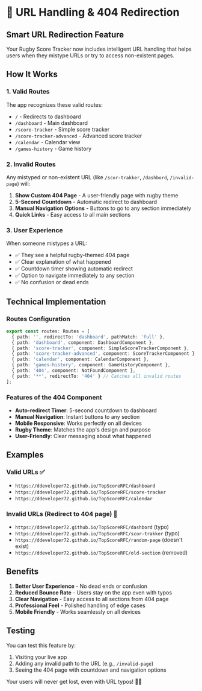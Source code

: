 # 🎯 URL Handling & 404 Redirection

## Smart URL Redirection Feature

Your Rugby Score Tracker now includes intelligent URL handling that helps users when they mistype URLs or try to access non-existent pages.

## How It Works

### 1. Valid Routes

The app recognizes these valid routes:

- `/` - Redirects to dashboard
- `/dashboard` - Main dashboard
- `/score-tracker` - Simple score tracker
- `/score-tracker-advanced` - Advanced score tracker
- `/calendar` - Calendar view
- `/games-history` - Game history

### 2. Invalid Routes

Any mistyped or non-existent URL (like `/scor-trakker`, `/dashbord`, `/invalid-page`) will:

1. **Show Custom 404 Page** - A user-friendly page with rugby theme
2. **5-Second Countdown** - Automatic redirect to dashboard
3. **Manual Navigation Options** - Buttons to go to any section immediately
4. **Quick Links** - Easy access to all main sections

### 3. User Experience

When someone mistypes a URL:

- ✅ They see a helpful rugby-themed 404 page
- ✅ Clear explanation of what happened
- ✅ Countdown timer showing automatic redirect
- ✅ Option to navigate immediately to any section
- ✅ No confusion or dead ends

## Technical Implementation

### Routes Configuration

```typescript
export const routes: Routes = [
  { path: '', redirectTo: 'dashboard', pathMatch: 'full' },
  { path: 'dashboard', component: DashboardComponent },
  { path: 'score-tracker', component: SimpleScoreTrackerComponent },
  { path: 'score-tracker-advanced', component: ScoreTrackerComponent },
  { path: 'calendar', component: CalendarComponent },
  { path: 'games-history', component: GameHistoryComponent },
  { path: '404', component: NotFoundComponent },
  { path: '**', redirectTo: '404' } // Catches all invalid routes
];
```

### Features of the 404 Component

- **Auto-redirect Timer**: 5-second countdown to dashboard
- **Manual Navigation**: Instant buttons to any section
- **Mobile Responsive**: Works perfectly on all devices
- **Rugby Theme**: Matches the app's design and purpose
- **User-Friendly**: Clear messaging about what happened

## Examples

### Valid URLs ✅

- `https://ddeveloper72.github.io/TopScoreRFC/dashboard`
- `https://ddeveloper72.github.io/TopScoreRFC/score-tracker`
- `https://ddeveloper72.github.io/TopScoreRFC/calendar`

### Invalid URLs (Redirect to 404 page) 🔄

- `https://ddeveloper72.github.io/TopScoreRFC/dashbord` (typo)
- `https://ddeveloper72.github.io/TopScoreRFC/scor-trakker` (typo)
- `https://ddeveloper72.github.io/TopScoreRFC/random-page` (doesn't exist)
- `https://ddeveloper72.github.io/TopScoreRFC/old-section` (removed)

## Benefits

1. **Better User Experience** - No dead ends or confusion
2. **Reduced Bounce Rate** - Users stay on the app even with typos
3. **Clear Navigation** - Easy access to all sections from 404 page
4. **Professional Feel** - Polished handling of edge cases
5. **Mobile Friendly** - Works seamlessly on all devices

## Testing

You can test this feature by:

1. Visiting your live app
2. Adding any invalid path to the URL (e.g., `/invalid-page`)
3. Seeing the 404 page with countdown and navigation options

Your users will never get lost, even with URL typos! 🏉✨
